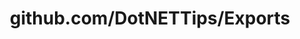 ---
layout: post
title: github.com/DotNETTips/Exports
categories: link
tags: [انگلیسی, گیت‌هاب, برنامه‌نویسی]
---